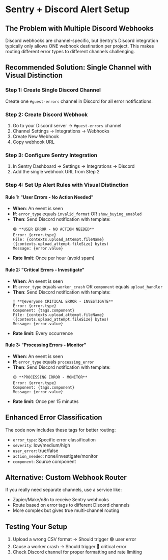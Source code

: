 # Sentry + Discord Alert Setup

## The Problem with Multiple Discord Webhooks

Discord webhooks are channel-specific, but Sentry's Discord integration
typically only allows ONE webhook destination per project. This makes routing
different error types to different channels challenging.

## Recommended Solution: Single Channel with Visual Distinction

### Step 1: Create Single Discord Channel

Create one `#guest-errors` channel in Discord for all error notifications.

### Step 2: Create Discord Webhook

1. Go to your Discord server → `#guest-errors` channel
2. Channel Settings → Integrations → Webhooks
3. Create New Webhook
4. Copy webhook URL

### Step 3: Configure Sentry Integration

1. In Sentry Dashboard → Settings → Integrations → Discord
2. Add the single webhook URL from Step 2

### Step 4: Set Up Alert Rules with Visual Distinction

#### Rule 1: "User Errors - No Action Needed"

- **When**: An event is seen
- **If**: `error_type` equals `invalid_format` OR `show_buying_enabled`
- **Then**: Send Discord notification with template:
  ```
  🟢 **USER ERROR - NO ACTION NEEDED**
  Error: {error.type}
  File: {contexts.upload_attempt.fileName} ({contexts.upload_attempt.fileSize} bytes)
  Message: {error.value}
  ```
- **Rate limit**: Once per hour (avoid spam)

#### Rule 2: "Critical Errors - Investigate"

- **When**: An event is seen
- **If**: `error_type` equals `worker_crash` OR `component` equals
  `upload_handler`
- **Then**: Send Discord notification with template:
  ```
  🔴 **@everyone CRITICAL ERROR - INVESTIGATE**
  Error: {error.type}
  Component: {tags.component}
  File: {contexts.upload_attempt.fileName} ({contexts.upload_attempt.fileSize} bytes)
  Message: {error.value}
  ```
- **Rate limit**: Every occurrence

#### Rule 3: "Processing Errors - Monitor"

- **When**: An event is seen
- **If**: `error_type` equals `processing_error`
- **Then**: Send Discord notification with template:
  ```
  🟡 **PROCESSING ERROR - MONITOR**
  Error: {error.type}
  Component: {tags.component}
  Message: {error.value}
  ```
- **Rate limit**: Once per 15 minutes

## Enhanced Error Classification

The code now includes these tags for better routing:

- `error_type`: Specific error classification
- `severity`: low/medium/high
- `user_error`: true/false
- `action_needed`: none/investigate/monitor
- `component`: Source component

## Alternative: Custom Webhook Router

If you really need separate channels, use a service like:

- Zapier/Make/n8n to receive Sentry webhooks
- Route based on error tags to different Discord channels
- More complex but gives true multi-channel routing

## Testing Your Setup

1. Upload a wrong CSV format → Should trigger 🟢 user error
2. Cause a worker crash → Should trigger 🔴 critical error
3. Check Discord channel for proper formatting and rate limiting
